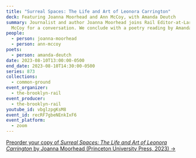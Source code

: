 ```yaml
---
title: "Surreal Spaces: The Life and Art of Leonora Carrington"
deck: Featuring Joanna Moorhead and Ann McCoy, with Amanda Deutch
summary: Journalist and author Joanna Moorhead joins Rail Editor-at-Large Ann
  McCoy for a conversation. We conclude with a poetry reading by Amanda Deutch.
people:
  - person: joanna-moorhead
  - person: ann-mccoy
poets:
  - person: amanda-deutch
date: 2023-08-10T13:00:00-0500
end_date: 2023-08-10T14:30:00-0500
series: 873
collections:
  - common-ground
event_organizer:
  - the-brooklyn-rail
event_producer:
  - the-brooklyn-rail
youtube_id: vbglzpgKsM8
event_id: recRF7gbeNEnkIxF6
event_platform:
  - zoom
---
```

[Preorder your copy of *Surreal Spaces: The Life and Art of Leonora Carrington* by Joanna Moorhead (Princeton University Press, 2023) →](https://press.princeton.edu/books/hardcover/9780691254487/surreal-spaces)